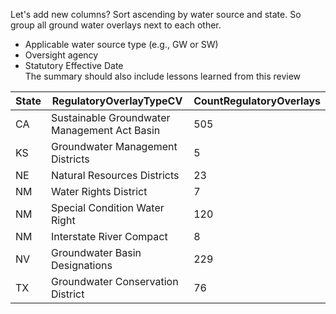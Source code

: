 Let's add new columns? Sort ascending by water source and state. So group all ground water overlays next to each other.
* Applicable water source type (e.g., GW or SW)
* Oversight agency
* Statutory Effective Date	
The summary should also include lessons learned from this review

|	State	|	RegulatoryOverlayTypeCV	|	CountRegulatoryOverlays	|
-------------|-------------|-------------
|	CA	|	Sustainable Groundwater Management Act Basin	|	505	|
|	KS	|	Groundwater Management Districts	|	5	|
|	NE	|	Natural Resources Districts	|	23	|
|	NM	|	Water Rights District	|	7	|
|	NM	|	Special Condition Water Right	|	120	|
|	NM	|	Interstate River Compact	|	8	|
|	NV	|	Groundwater Basin Designations	|	229	|
|	TX	|	Groundwater Conservation District	|	76	|

